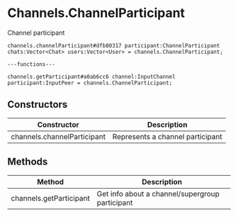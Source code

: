 # Channels.ChannelParticipant
Channel participant

```
channels.channelParticipant#dfb80317 participant:ChannelParticipant chats:Vector<Chat> users:Vector<User> = channels.ChannelParticipant;

---functions---

channels.getParticipant#a0ab6cc6 channel:InputChannel participant:InputPeer = channels.ChannelParticipant;
```

## Constructors
| Constructor | Description |
| ---- | ----------- |
| channels.channelParticipant | Represents a channel participant |


## Methods
| Method | Description |
| ---- | ----------- |
| channels.getParticipant | Get info about a channel/supergroup participant |



